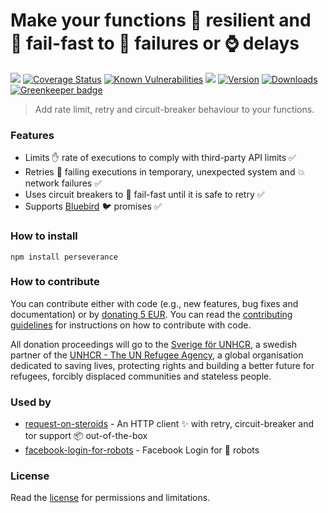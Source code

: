# Make your functions :muscle: resilient and :traffic_light: fail-fast to :poop: failures or :watch: delays

[![](https://github.com/hfreire/perseverance/workflows/ci/badge.svg)](https://github.com/hfreire/perseverance/actions?workflow=ci)
[![Coverage Status](https://coveralls.io/repos/github/hfreire/perseverance/badge.svg?branch=master)](https://coveralls.io/github/hfreire/perseverance?branch=master)
[![Known Vulnerabilities](https://snyk.io/test/github/hfreire/perseverance/badge.svg)](https://snyk.io/test/github/hfreire/perseverance)
[![](https://img.shields.io/github/release/hfreire/perseverance.svg)](https://github.com/hfreire/perseverance/releases)
[![Version](https://img.shields.io/npm/v/perseverance.svg)](https://www.npmjs.com/package/perseverance)
[![Downloads](https://img.shields.io/npm/dt/perseverance.svg)](https://www.npmjs.com/package/perseverance) [![Greenkeeper badge](https://badges.greenkeeper.io/hfreire/perseverance.svg)](https://greenkeeper.io/)

> Add rate limit, retry and circuit-breaker behaviour to your functions.

### Features
* Limits :hand: rate of executions to comply with third-party API limits :white_check_mark:
* Retries :shit: failing executions in temporary, unexpected system and :boom: network failures :white_check_mark:
* Uses circuit breakers to :traffic_light: fail-fast until it is safe to retry :white_check_mark:
* Supports [Bluebird](https://github.com/petkaantonov/bluebird) :bird: promises :white_check_mark:

### How to install
```
npm install perseverance
```

### How to contribute
You can contribute either with code (e.g., new features, bug fixes and documentation) or by [donating 5 EUR](https://paypal.me/hfreire/5). You can read the [contributing guidelines](CONTRIBUTING.md) for instructions on how to contribute with code.

All donation proceedings will go to the [Sverige för UNHCR](https://sverigeforunhcr.se), a swedish partner of the [UNHCR - The UN Refugee Agency](http://www.unhcr.org), a global organisation dedicated to saving lives, protecting rights and building a better future for refugees, forcibly displaced communities and stateless people.

### Used by
* [request-on-steroids](https://github.com/hfreire/request-on-steroids) - An HTTP client :sparkles: with retry, circuit-breaker and tor support :package: out-of-the-box
* [facebook-login-for-robots](https://github.com/hfreire/facebook-login-for-robots) - Facebook Login for 🤖 robots

### License
Read the [license](./LICENSE.md) for permissions and limitations.

